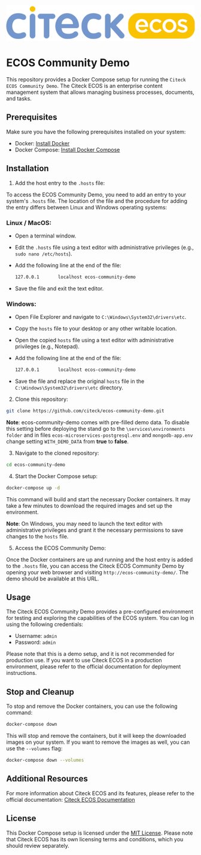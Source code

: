 ![Citeck ECOS Logo](https://raw.githubusercontent.com/Citeck/ecos-ui/master/public/img/logo/ecos-logo.png)

# ECOS Community Demo

This repository provides a Docker Compose setup for running the `Citeck ECOS Community Demo`. The Citeck ECOS is an enterprise content management system that allows managing business processes, documents, and tasks.

## Prerequisites

Make sure you have the following prerequisites installed on your system:

- Docker: [Install Docker](https://docs.docker.com/engine/install/)
- Docker Compose: [Install Docker Compose](https://docs.docker.com/compose/install/)

## Installation

1. Add the host entry to the `.hosts` file:

To access the ECOS Community Demo, you need to add an entry to your system's `.hosts` file. The location of the file and the procedure for adding the entry differs between Linux and Windows operating systems:

### Linux / MacOS:

- Open a terminal window.
- Edit the `.hosts` file using a text editor with administrative privileges (e.g., `sudo nano /etc/hosts`).
- Add the following line at the end of the file:

  ```bash
  127.0.0.1       localhost ecos-community-demo
  ```

- Save the file and exit the text editor.

### Windows:

- Open File Explorer and navigate to `C:\Windows\System32\drivers\etc`.
- Copy the `hosts` file to your desktop or any other writable location.
- Open the copied `hosts` file using a text editor with administrative privileges (e.g., Notepad).
- Add the following line at the end of the file:

  ```bash
  127.0.0.1       localhost ecos-community-demo
  ```

- Save the file and replace the original `hosts` file in the `C:\Windows\System32\drivers\etc` directory.

2. Clone this repository:

```bash
git clone https://github.com/citeck/ecos-community-demo.git
```

**Note**: ecos-community-demo comes with pre-filled demo data. To disable this setting before deploying the stand go to the `\services\environments folder` and in files `ecos-microservices-postgresql.env` and `mongodb-app.env` change setting `WITH_DEMO_DATA` from **true** to **false**.

3. Navigate to the cloned repository:

```bash
cd ecos-community-demo
```

4. Start the Docker Compose setup:

```bash
docker-compose up -d
```

This command will build and start the necessary Docker containers. It may take a few minutes to download the required images and set up the environment.


**Note**: On Windows, you may need to launch the text editor with administrative privileges and grant it the necessary permissions to save changes to the `hosts` file.

5. Access the ECOS Community Demo:

Once the Docker containers are up and running and the host entry is added to the `.hosts` file, you can access the Citeck ECOS Community Demo by opening your web browser and visiting `http://ecos-community-demo/`. The demo should be available at this URL.

## Usage

The Citeck ECOS Community Demo provides a pre-configured environment for testing and exploring the capabilities of the ECOS system. You can log in using the following credentials:

- Username: `admin`
- Password: `admin`

Please note that this is a demo setup, and it is not recommended for production use. If you want to use Citeck ECOS in a production environment, please refer to the official documentation for deployment instructions.

## Stop and Cleanup

To stop and remove the Docker containers, you can use the following command:

```bash
docker-compose down
```

This will stop and remove the containers, but it will keep the downloaded images on your system. If you want to remove the images as well, you can use the `--volumes` flag:

```bash
docker-compose down --volumes
```

## Additional Resources

For more information about Citeck ECOS and its features, please refer to the official documentation: [Citeck ECOS Documentation](https://citeck-ecos.readthedocs.io/ru/latest/index.html)

## License

This Docker Compose setup is licensed under the [MIT License](LICENSE). Please note that Citeck ECOS has its own licensing terms and conditions, which you should review separately.
